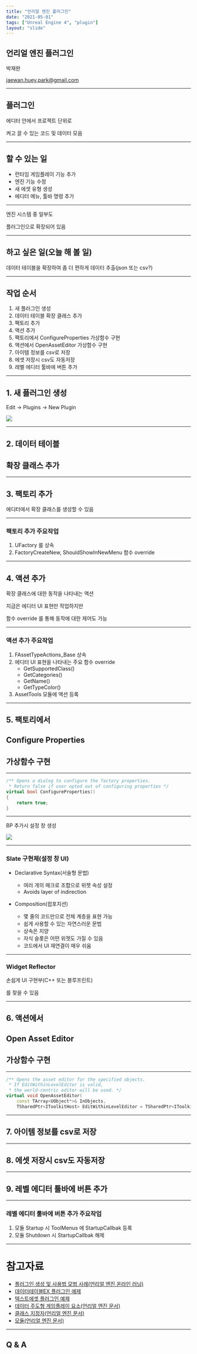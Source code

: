```yaml
---
title: "언리얼 엔진 플러그인"
date: "2021-05-01"
tags: ["Unreal Engine 4", "plugin"]
layout: "slide"
---
```


## 언리얼 엔진 플러그인

박재완

jaewan.huey.park@gmail.com

---

## 플러그인

에디터 안에서 프로젝트 단위로

켜고 끌 수 있는 코드 및 데이터 모음

---

## 할 수 있는 일

- 런타임 게임플레이 기능 추가
- 엔진 기능 수정
- 새 에셋 유형 생성
- 에디터 메뉴, 툴바 명령 추가

---

엔진 시스템 중 일부도

플러그인으로 확장되어 있음

---

## 하고 싶은 일(오늘 해 볼 일)

데이터 테이블을 확장하여 좀 더 편하게 데이터 추출(json 또는 csv?)

---

## 작업 순서

1. 새 플러그인 생성
2. 데이터 테이블 확장 클래스 추가
3. 팩토리 추가
4. 액션 추가
5. 팩토리에서 ConfigureProperties 가상함수 구현
6. 액션에서 OpenAssetEditor 가상함수 구현
7. 아이템 정보를 csv로 저장
8. 에셋 저장시 csv도 자동저장
9. 레벨 에디터 툴바에 버튼 추가

---

## 1. 새 플러그인 생성

Edit -> Plugins -> New Plugin

![](/unreal-engine/plugin/new-plugin.png)

---

## 2. 데이터 테이블

## 확장 클래스 추가

---

## 3. 팩토리 추가

에디터에서 확장 클래스를 생성할 수 있음

---

### 팩토리 추가 주요작업

1. UFactory 를 상속
2. FactoryCreateNew, ShouldShowInNewMenu 함수 override

---

## 4. 액션 추가

확장 클래스에 대한 동작을 나타내는 액션

지금은 에디터 UI 표현만 작업하지만

함수 override 를 통해 동작에 대한 제어도 가능

---

### 액션 추가 주요작업

1. FAssetTypeActions_Base 상속
2. 에디터 UI 표현을 나타내는 주요 함수 override
	- GetSupportedClass()
	- GetCategories()
	- GetName()
	- GetTypeColor()
3. AssetTools 모듈에 액션 등록

---

## 5. 팩토리에서

## Configure Properties

## 가상함수 구현

---

```cpp
/** Opens a dialog to configure the factory properties.
 * Return false if user opted out of configuring properties */
virtual bool ConfigureProperties()
{
	return true;
}
```

---

BP 추가시 설정 창 생성

![](/unreal-engine/plugin/configure-properties.png)

---

### Slate 구현체(설정 창 UI)

- Declarative Syntax(서술형 문법)
	- 여러 개의 매크로 조합으로 위젯 속성 설정
	- Avoids layer of indirection

- Composition(컴포지션)
	- 몇 줄의 코드만으로 전체 계층을 표현 가능
	- 쉽게 사용할 수 있는 자연스러운 문법
	- 상속은 지양
	- 자식 슬롯은 어떤 위젯도 가질 수 있음
	- 코드에서 UI 재연결이 매우 쉬움

---

### Widget Reflector

손쉽게 UI 구현부(C++ 또는 블루프린트)

를 찾을 수 있음

---

## 6. 액션에서

## Open Asset Editor

## 가상함수 구현

---

```cpp
/** Opens the asset editor for the specified objects.
 * If EditWithinLevelEditor is valid,
 * the world-centric editor will be used. */
virtual void OpenAssetEditor(
	const TArray<UObject*>& InObjects,
	TSharedPtr<IToolkitHost> EditWithinLevelEditor = TSharedPtr<IToolkitHost>() ) = 0;
```

---

## 7. 아이템 정보를 csv로 저장

---

## 8. 에셋 저장시 csv도 자동저장

---

## 9. 레벨 에디터 툴바에 버튼 추가

---

### 레벨 에디터 툴바에 버튼 추가 주요작업

1. 모듈 Startup 시 ToolMenus 에 StartupCallbak 등록
2. 모듈 Shutdown 시 StartupCallbak 해제

---

# 참고자료

- [플러그인 생성 및 사용법 모범 사례(언리얼 엔진 온라인 러닝)](https://learn.unrealengine.com/course/2504895)
- [데이터테이블EX 플러그인 예제](https://github.com/hueypark/ue-plugin-example)
- [텍스트에셋 플러그인 예제](https://github.com/ue4plugins/textasset)
- [데이터 주도형 게임플레이 요소(언리얼 엔진 문서)](https://docs.unrealengine.com/ko/InteractiveExperiences/DataDriven/index.html)
- [클래스 지정자(언리얼 엔진 문서)](https://docs.unrealengine.com/ko/ProgrammingAndScripting/GameplayArchitecture/Classes/Specifiers/index.html)
- [모듈(언리얼 엔진 문서)](https://docs.unrealengine.com/en-US/ProductionPipelines/BuildTools/UnrealBuildTool/ModuleFiles/index.html)

---

## Q & A
